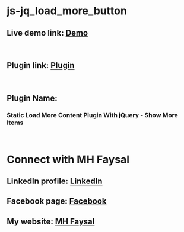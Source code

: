 # js-jq_load_more_button<br>
<h2>Live demo link: <a href="https://mhfaysal124.github.io/js-jq_load_more_button/"> Demo </a></h2><br>
<h2> Plugin link: <a href="https://www.jqueryscript.net/loading/static-load-more-items.html"> Plugin </a></h2><br>
<h2> Plugin Name: <h3>Static Load More Content Plugin With jQuery - Show More Items</h3></h2><br>
<h1>Connect with MH Faysal</h1>
<h2>LinkedIn profile: <a href="https://www.linkedin.com/in/mhfaysal124/">LinkedIn</a></h2>
<h2>Facebook page: <a href="https://www.facebook.com/mhfaysal124">Facebook</a></h2>
<h2>My website: <a href="https://www.mhfaysal.com">MH Faysal</a></h2>
